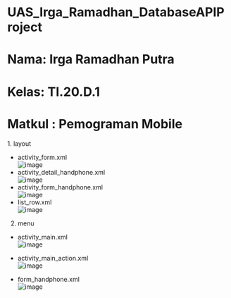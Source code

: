 # UAS_Irga_Ramadhan_DatabaseAPIProject

<h1>Nama: Irga Ramadhan Putra</h1>
<h1>Kelas: TI.20.D.1</h1>
<h1>Matkul : Pemograman Mobile</h1>
1. layout

 - activity_form.xml
     <br>
     ![image](https://github.com/IrgaRamadhanPutra/UAS_Irga_Ramadhan_DatabaseAPIProject/assets/101645216/da77019c-2724-49c6-81c8-603ea8966f5c)
 - activity_detail_handphone.xml
     <br>
    ![image](https://github.com/IrgaRamadhanPutra/UAS_Irga_Ramadhan_DatabaseAPIProject/assets/101645216/bc424d5c-f212-44b5-88b2-f067b4f6f490)
 - activity_form_handphone.xml
     <br>
   ![image](https://github.com/IrgaRamadhanPutra/UAS_Irga_Ramadhan_DatabaseAPIProject/assets/101645216/0a985dbb-7c6a-449a-8e80-019a0a2af26f)
 - list_row.xml
     <br>
  ![image](https://github.com/IrgaRamadhanPutra/UAS_Irga_Ramadhan_DatabaseAPIProject/assets/101645216/81128705-ac5e-412a-a9fb-ffb2b9441012)

2. menu
 - activity_main.xml
     <br>
    ![image](https://github.com/IrgaRamadhanPutra/UAS_Irga_Ramadhan_DatabaseAPIProject/assets/101645216/ab7860b2-2478-4579-be90-195f829ef931)

 - activity_main_action.xml
     <br>
    ![image](https://github.com/IrgaRamadhanPutra/UAS_Irga_Ramadhan_DatabaseAPIProject/assets/101645216/ef05e785-9557-41ff-bebe-182a69ee031c)

 - form_handphone.xml
     <br>
   ![image](https://github.com/IrgaRamadhanPutra/UAS_Irga_Ramadhan_DatabaseAPIProject/assets/101645216/a071015b-7afc-4c2b-b4a1-47f76b535403)


